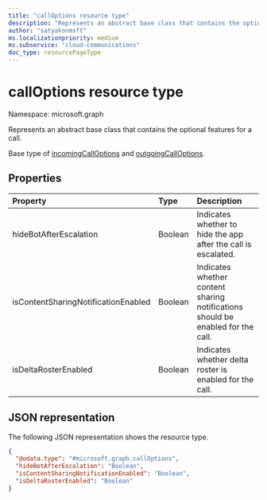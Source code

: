 ```yaml
---
title: "callOptions resource type"
description: "Represents an abstract base class that contains the optional features for a call."
author: "satyakonmsft"
ms.localizationpriority: medium
ms.subservice: "cloud-communications"
doc_type: resourcePageType
---
```


# callOptions resource type

Namespace: microsoft.graph

Represents an abstract base class that contains the optional features for a call.

Base type of [incomingCallOptions](../resources/incomingcalloptions.md) and [outgoingCallOptions](../resources/outgoingcalloptions.md).

## Properties

|Property                              |Type                      |Description                                                                        |
|:---                                  |:---                      |:---                                                                               |
| hideBotAfterEscalation               | Boolean                  | Indicates whether to hide the app after the call is escalated.                    |
| isContentSharingNotificationEnabled  | Boolean                  | Indicates whether content sharing notifications should be enabled for the call.   |
| isDeltaRosterEnabled                 | Boolean                  | Indicates whether delta roster is enabled for the call.                           |

## JSON representation

The following JSON representation shows the resource type.
<!-- {
  "blockType": "resource",
  "@odata.type": "microsoft.graph.callOptions"
}
-->
``` json
{
  "@odata.type": "#microsoft.graph.callOptions",
  "hideBotAfterEscalation": "Boolean",
  "isContentSharingNotificationEnabled": "Boolean",
  "isDeltaRosterEnabled": "Boolean"
}
```
